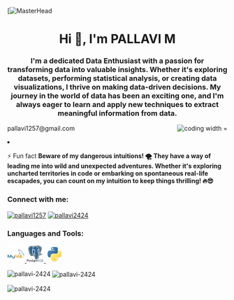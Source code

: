[![MasterHead]("https://www.freepik.com/premium-photo/business-data-financial-figures-visualiser-graphic_19777457.htm#query=data%20analytics%20background&position=30&from_view=keyword&track=ais")
<h1 align="center">Hi 👋, I'm PALLAVI M</h1>
<h3 align="center">I'm a dedicated Data Enthusiast with a passion for transforming data into valuable insights. Whether it's exploring datasets, performing statistical analysis, or creating data visualizations, I thrive on making data-driven decisions. My journey in the world of data has been an exciting one, and I'm always eager to learn and apply new techniques to extract meaningful information from data.</h3>
<image align="right" alt="coding width ="400" src="https%3A%2F%2Fcdnl.iconscout.com%2Flottie%2Fpremium%2Fthumb%2Ffemale-developer-working-on-data-analytics-8636701-6863572.gif&tbnid=cNn1lEneL-LicM&vet=12ahUKEwjQhdmIg6yBAxUdyKACHXOeA2kQMygDegQIARBd..i&imgrefurl=https%3A%2F%2Ficonscout.com%2Flotties%2Fdata-analytics&docid=Ec4zhgkQnsm0kM&w=569&h=424&q=animated%20girl%20data%20analyst%20gif&ved=2ahUKEwjQhdmIg6yBAxUdyKACHXOeA2kQMygDegQIARBd



- 🔭 I’m currently working on **Building a data-driven growth story for potential investors for an E-Commerce startup using advance SQL techniques and various visualisation toolss**

- 🌱 I’m currently learning **Advance SQL,ML,DL**

- 💬 Ask me about **Data tools, open source projects, data analysis topics**

- 📫 How to reach me **pallavi1257@gmail.com**

- ⚡ Fun fact **Beware of my dangerous intuitions! 🌪️ They have a way of leading me into wild and unexpected adventures. Whether it's exploring uncharted territories in code or embarking on spontaneous real-life escapades, you can count on my intuition to keep things thrilling! 🔥😎**

<h3 align="left">Connect with me:</h3>
<p align="left">
<a href="https://www.hackerrank.com/pallavi1257" target="blank"><img align="center" src="https://raw.githubusercontent.com/rahuldkjain/github-profile-readme-generator/master/src/images/icons/Social/hackerrank.svg" alt="pallavi1257" height="30" width="40" /></a>
<a href="https://www.leetcode.com/pallavi2424" target="blank"><img align="center" src="https://raw.githubusercontent.com/rahuldkjain/github-profile-readme-generator/master/src/images/icons/Social/leet-code.svg" alt="pallavi2424" height="30" width="40" /></a>
</p>

<h3 align="left">Languages and Tools:</h3>
<p align="left"> <a href="https://www.mysql.com/" target="_blank" rel="noreferrer"> <img src="https://raw.githubusercontent.com/devicons/devicon/master/icons/mysql/mysql-original-wordmark.svg" alt="mysql" width="40" height="40"/> </a> <a href="https://www.postgresql.org" target="_blank" rel="noreferrer"> <img src="https://raw.githubusercontent.com/devicons/devicon/master/icons/postgresql/postgresql-original-wordmark.svg" alt="postgresql" width="40" height="40"/> </a> <a href="https://www.python.org" target="_blank" rel="noreferrer"> <img src="https://raw.githubusercontent.com/devicons/devicon/master/icons/python/python-original.svg" alt="python" width="40" height="40"/> </a> </p>

<p><img align="left" src="https://github-readme-stats.vercel.app/api/top-langs?username=pallavi-2424&show_icons=true&locale=en&layout=compact" alt="pallavi-2424" /></p>

<p>&nbsp;<img align="center" src="https://github-readme-stats.vercel.app/api?username=pallavi-2424&show_icons=true&locale=en" alt="pallavi-2424" /></p>

<p><img align="center" src="https://github-readme-streak-stats.herokuapp.com/?user=pallavi-2424&" alt="pallavi-2424" /></p>

